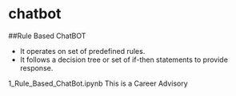 # chatbot 

##Rule Based ChatBOT 

- It operates on set of predefined rules.
- It follows a decision tree or set of if-then statements to provide response.

1_Rule_Based_ChatBot.ipynb 
This is a Career Advisory 
